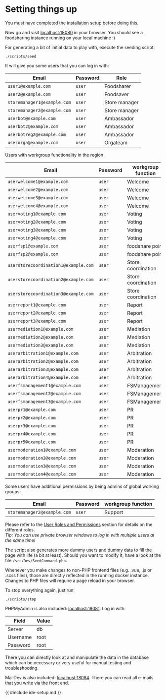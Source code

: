 # Setting things up

You must have completed the [installation](./running-the-code.md) setup before doing this.

Now go and visit [localhost:18080](http://localhost:18080) in your browser.
You should see a foodsharing instance running on your local machine :)

For generating a bit of initial data to play with, execute the seeding script:

```
./scripts/seed
```

It will give you some users that you can log in with:

| Email                       | Password | Role          |
|-----------------------------|----------|---------------|
| `user1@example.com`         | `user`   | Foodsharer    |
| `user2@example.com`         | `user`   | Foodsaver     |
| `storemanager1@example.com` | `user`   | Store manager |
| `storemanager2@example.com` | `user`   | Store manager |
| `userbot@example.com`       | `user`   | Ambassador    |
| `userbot2@example.com`      | `user`   | Ambassador    |
| `userbotreg2@example.com`   | `user`   | Ambassador    |
| `userorga@example.com`      | `user`   | Orgateam      |

Users with workgroup functionality in the region

| Email                                  | Password | workgroup function |
|----------------------------------------|----------|--------------------|
| `userwelcome1@example.com`             | `user`   | Welcome            |
| `userwelcome2@example.com`             | `user`   | Welcome            |
| `userwelcome3@example.com`             | `user`   | Welcome            |
| `userwelcome4@example.com`             | `user`   | Welcome            |
| `uservoting1@example.com`              | `user`   | Voting             |
| `uservoting2@example.com`              | `user`   | Voting             |
| `uservoting3@example.com`              | `user`   | Voting             |
| `uservoting4@example.com`              | `user`   | Voting             |
| `userfsp1@example.com`                 | `user`   | foodshare point    |
| `userfsp2@example.com`                 | `user`   | foodshare point    |
| `userstorecoordination1@example.com`   | `user`   | Store coordination |
| `userstorecoordination2@example.com`   | `user`   | Store coordination |
| `userstorecoordination3@example.com`   | `user`   | Store coordination |
| `userreport1@example.com`              | `user`   | Report             |
| `userreport2@example.com`              | `user`   | Report             |
| `userreport3@example.com`              | `user`   | Report             |
| `usermediation1@example.com`           | `user`   | Mediation          |
| `usermediation2@example.com`           | `user`   | Mediation          |
| `usermediation3@example.com`           | `user`   | Mediation          |
| `userarbitration1@example.com`         | `user`   | Arbitration        |
| `userarbitration2@example.com`         | `user`   | Arbitration        |
| `userarbitration3@example.com`         | `user`   | Arbitration        |
| `userarbitration4@example.com`         | `user`   | Arbitration        |
| `userfsmanagement1@example.com`        | `user`   | FSManagement       |
| `userfsmanagement2@example.com`        | `user`   | FSManagement       |
| `userfsmanagement3@example.com`        | `user`   | FSManagement       |
| `userpr1@example.com`                  | `user`   | PR                 |
| `userpr2@example.com`                  | `user`   | PR                 |
| `userpr3@example.com`                  | `user`   | PR                 |
| `userpr4@example.com`                  | `user`   | PR                 |
| `userpr5@example.com`                  | `user`   | PR                 |
| `usermoderation1@example.com`          | `user`   | Moderation         |
| `usermoderation2@example.com`          | `user`   | Moderation         |
| `usermoderation3@example.com`          | `user`   | Moderation         |
| `usermoderation4@example.com`          | `user`   | Moderation         |

Some users have additional permissions by being admins of global working groups:

| Email                                  | Password | workgroup function |
|----------------------------------------|----------|--------------------|
| `storemanager2@example.com`            | `user`   | Support            |

Please refer to the [User Roles and Permissions](learn-user-roles.md) section for details on the different roles.  
*Tip: You can use private browser windows to log in with multiple users at the same time!*

The script also generates more dummy users and dummy data to fill the page with life (a bit at least).
Should you want to modify it, have a look at the file `/src/Dev/SeedCommand.php`.

Whenever you make changes to non-PHP frontend files (e.g. .vue, .js or .scss files), those are directly reflected in the running docker instance. Changes to PHP files will require a page reload in your browser.

To stop everything again, just run:

```
./scripts/stop
```

PHPMyAdmin is also included: [localhost:18081](http://localhost:18081). Log in with:

| Field    | Value |
|----------|-------|
| Server   | db    |
| Username | root  |
| Password | root  |

There you can directly look at and manipulate the data in the database
which can be necessary or very useful for manual testing and troubleshooting.

MailDev is also included: [localhost:18084](localhost:18084). There you can read all e-mails that you write via the front end.

{{ #include ide-setup.md }}
